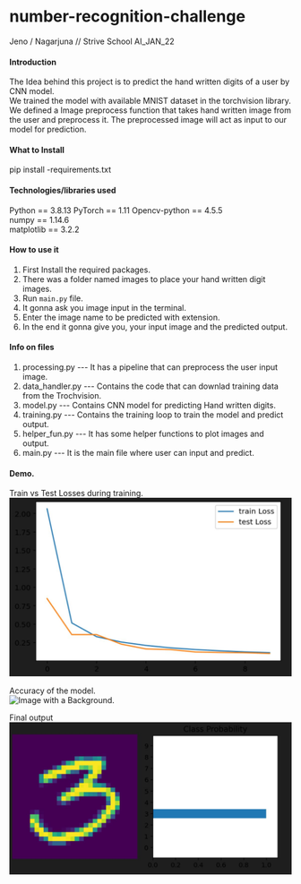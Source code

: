 # number-recognition-challenge
 Jeno / Nagarjuna // Strive School AI_JAN_22


#### Introduction
The Idea behind this project is to predict the hand written digits of a user by CNN model.  
We trained the model with available MNIST dataset in the torchvision library.
We defined a Image preprocess function that takes hand written image from the user and preprocess it.
The preprocessed image will act as input to our model for prediction.

#### What to Install
pip install -requirements.txt

#### Technologies/libraries used
Python == 3.8.13
PyTorch == 1.11
Opencv-python == 4.5.5  
numpy == 1.14.6  
matplotlib == 3.2.2

#### How to use it
1. First Install the required packages.
2. There was a folder named images to place your hand written digit images.
3. Run `main.py` file.
4. It gonna ask you image input in the terminal.
5. Enter the image name to be predicted with extension.
6. In the end it gonna give you, your input image and the predicted output.

#### Info on files
1. processing.py --- It has a pipeline that can preprocess the user input image.
2. data_handler.py --- Contains the code that can downlad training data from the Trochvision.
3. model.py --- Contains CNN model for predicting Hand written digits.
4. training.py --- Contains the training loop to train the model and predict output.
5. helper_fun.py --- It has some helper functions to plot images and output.
6. main.py --- It is the main file where user can input and predict.

#### Demo.
Train vs Test Losses during training. 
<img src= ".\images\trainvstest_losses.JPG" alt="Image with a Green Screen Background. "/>    
  
Accuracy of the model.  
<img src= ".\images\Accuracy.JPG" alt="Image with a Background."/>    


Final output   
<img src= ".\images\final output.JPG" alt="Final Image"/> 
  